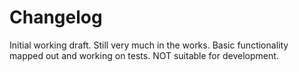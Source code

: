# Changelog

Initial working draft. Still very much in the works.
Basic functionality mapped out and working on tests.
NOT suitable for development.
